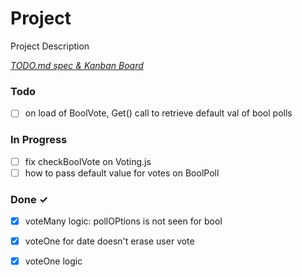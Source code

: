 # Project

Project Description

<em>[TODO.md spec & Kanban Board](https://bit.ly/3fCwKfM)</em>

### Todo

- [ ] on load of BoolVote, Get() call to retrieve default val of bool polls  

### In Progress

- [ ] fix checkBoolVote on Voting.js  
- [ ] how to pass default value for votes on BoolPoll  

### Done ✓

- [x] voteMany logic: pollOPtions is not seen for bool  
- [x] voteOne for date doesn't erase user vote  
- [x] voteOne logic  

